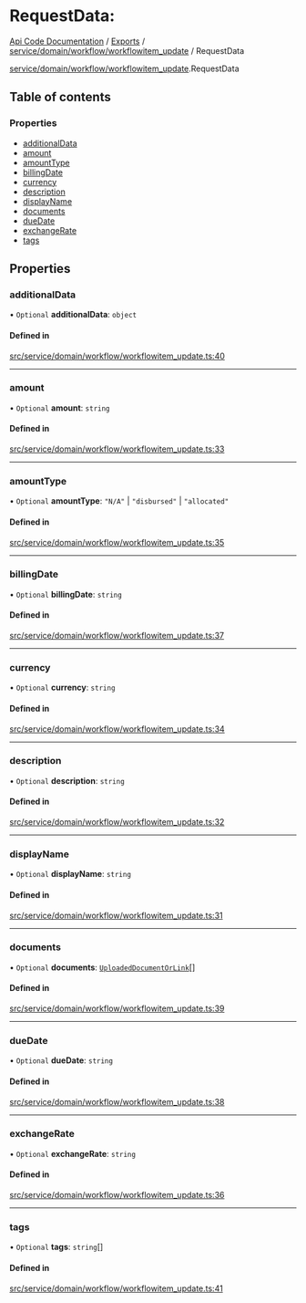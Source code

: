 # RequestData: 
 
[Api Code Documentation](../README.md) / [Exports](../modules.md) / [service/domain/workflow/workflowitem\_update](../modules/service_domain_workflow_workflowitem_update.md) / RequestData

[service/domain/workflow/workflowitem\_update](../modules/service_domain_workflow_workflowitem_update.md).RequestData

## Table of contents

### Properties

- [additionalData](service_domain_workflow_workflowitem_update.RequestData.md#additionaldata)
- [amount](service_domain_workflow_workflowitem_update.RequestData.md#amount)
- [amountType](service_domain_workflow_workflowitem_update.RequestData.md#amounttype)
- [billingDate](service_domain_workflow_workflowitem_update.RequestData.md#billingdate)
- [currency](service_domain_workflow_workflowitem_update.RequestData.md#currency)
- [description](service_domain_workflow_workflowitem_update.RequestData.md#description)
- [displayName](service_domain_workflow_workflowitem_update.RequestData.md#displayname)
- [documents](service_domain_workflow_workflowitem_update.RequestData.md#documents)
- [dueDate](service_domain_workflow_workflowitem_update.RequestData.md#duedate)
- [exchangeRate](service_domain_workflow_workflowitem_update.RequestData.md#exchangerate)
- [tags](service_domain_workflow_workflowitem_update.RequestData.md#tags)

## Properties

### additionalData

• `Optional` **additionalData**: `object`

#### Defined in

[src/service/domain/workflow/workflowitem_update.ts:40](https://github.com/openkfw/TruBudget/blob/3b9e793/api/src/service/domain/workflow/workflowitem_update.ts#L40)

___

### amount

• `Optional` **amount**: `string`

#### Defined in

[src/service/domain/workflow/workflowitem_update.ts:33](https://github.com/openkfw/TruBudget/blob/3b9e793/api/src/service/domain/workflow/workflowitem_update.ts#L33)

___

### amountType

• `Optional` **amountType**: ``"N/A"`` \| ``"disbursed"`` \| ``"allocated"``

#### Defined in

[src/service/domain/workflow/workflowitem_update.ts:35](https://github.com/openkfw/TruBudget/blob/3b9e793/api/src/service/domain/workflow/workflowitem_update.ts#L35)

___

### billingDate

• `Optional` **billingDate**: `string`

#### Defined in

[src/service/domain/workflow/workflowitem_update.ts:37](https://github.com/openkfw/TruBudget/blob/3b9e793/api/src/service/domain/workflow/workflowitem_update.ts#L37)

___

### currency

• `Optional` **currency**: `string`

#### Defined in

[src/service/domain/workflow/workflowitem_update.ts:34](https://github.com/openkfw/TruBudget/blob/3b9e793/api/src/service/domain/workflow/workflowitem_update.ts#L34)

___

### description

• `Optional` **description**: `string`

#### Defined in

[src/service/domain/workflow/workflowitem_update.ts:32](https://github.com/openkfw/TruBudget/blob/3b9e793/api/src/service/domain/workflow/workflowitem_update.ts#L32)

___

### displayName

• `Optional` **displayName**: `string`

#### Defined in

[src/service/domain/workflow/workflowitem_update.ts:31](https://github.com/openkfw/TruBudget/blob/3b9e793/api/src/service/domain/workflow/workflowitem_update.ts#L31)

___

### documents

• `Optional` **documents**: [`UploadedDocumentOrLink`](../modules/service_domain_document_document.md#uploadeddocumentorlink)[]

#### Defined in

[src/service/domain/workflow/workflowitem_update.ts:39](https://github.com/openkfw/TruBudget/blob/3b9e793/api/src/service/domain/workflow/workflowitem_update.ts#L39)

___

### dueDate

• `Optional` **dueDate**: `string`

#### Defined in

[src/service/domain/workflow/workflowitem_update.ts:38](https://github.com/openkfw/TruBudget/blob/3b9e793/api/src/service/domain/workflow/workflowitem_update.ts#L38)

___

### exchangeRate

• `Optional` **exchangeRate**: `string`

#### Defined in

[src/service/domain/workflow/workflowitem_update.ts:36](https://github.com/openkfw/TruBudget/blob/3b9e793/api/src/service/domain/workflow/workflowitem_update.ts#L36)

___

### tags

• `Optional` **tags**: `string`[]

#### Defined in

[src/service/domain/workflow/workflowitem_update.ts:41](https://github.com/openkfw/TruBudget/blob/3b9e793/api/src/service/domain/workflow/workflowitem_update.ts#L41)
